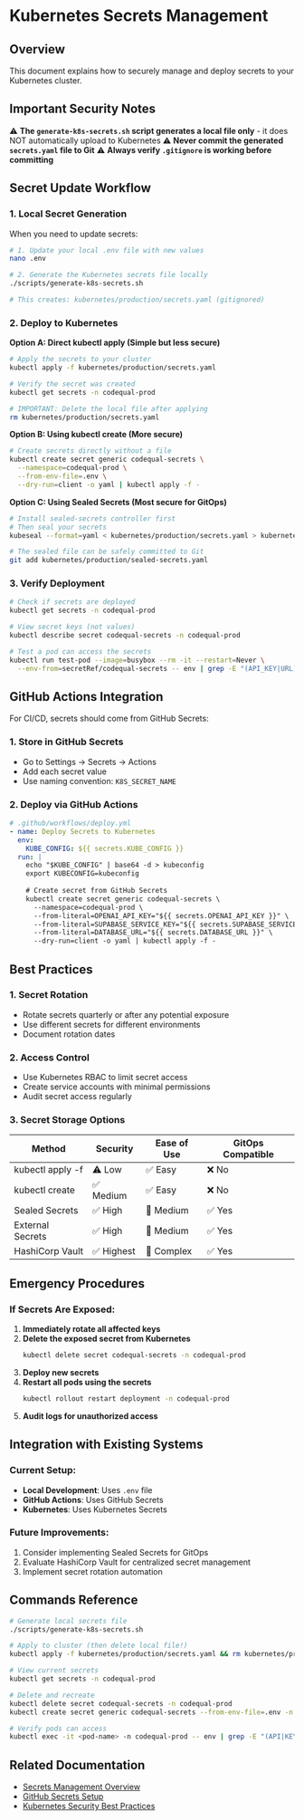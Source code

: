 # Kubernetes Secrets Management

## Overview

This document explains how to securely manage and deploy secrets to your Kubernetes cluster.

## Important Security Notes

⚠️ **The `generate-k8s-secrets.sh` script generates a local file only** - it does NOT automatically upload to Kubernetes
⚠️ **Never commit the generated `secrets.yaml` file to Git**
⚠️ **Always verify `.gitignore` is working before committing**

## Secret Update Workflow

### 1. Local Secret Generation

When you need to update secrets:

```bash
# 1. Update your local .env file with new values
nano .env

# 2. Generate the Kubernetes secrets file locally
./scripts/generate-k8s-secrets.sh

# This creates: kubernetes/production/secrets.yaml (gitignored)
```

### 2. Deploy to Kubernetes

**Option A: Direct kubectl apply (Simple but less secure)**
```bash
# Apply the secrets to your cluster
kubectl apply -f kubernetes/production/secrets.yaml

# Verify the secret was created
kubectl get secrets -n codequal-prod

# IMPORTANT: Delete the local file after applying
rm kubernetes/production/secrets.yaml
```

**Option B: Using kubectl create (More secure)**
```bash
# Create secrets directly without a file
kubectl create secret generic codequal-secrets \
  --namespace=codequal-prod \
  --from-env-file=.env \
  --dry-run=client -o yaml | kubectl apply -f -
```

**Option C: Using Sealed Secrets (Most secure for GitOps)**
```bash
# Install sealed-secrets controller first
# Then seal your secrets
kubeseal --format=yaml < kubernetes/production/secrets.yaml > kubernetes/production/sealed-secrets.yaml

# The sealed file can be safely committed to Git
git add kubernetes/production/sealed-secrets.yaml
```

### 3. Verify Deployment

```bash
# Check if secrets are deployed
kubectl get secrets -n codequal-prod

# View secret keys (not values)
kubectl describe secret codequal-secrets -n codequal-prod

# Test a pod can access the secrets
kubectl run test-pod --image=busybox --rm -it --restart=Never \
  --env-from=secretRef/codequal-secrets -- env | grep -E "(API_KEY|URL)"
```

## GitHub Actions Integration

For CI/CD, secrets should come from GitHub Secrets:

### 1. Store in GitHub Secrets
- Go to Settings → Secrets → Actions
- Add each secret value
- Use naming convention: `K8S_SECRET_NAME`

### 2. Deploy via GitHub Actions
```yaml
# .github/workflows/deploy.yml
- name: Deploy Secrets to Kubernetes
  env:
    KUBE_CONFIG: ${{ secrets.KUBE_CONFIG }}
  run: |
    echo "$KUBE_CONFIG" | base64 -d > kubeconfig
    export KUBECONFIG=kubeconfig
    
    # Create secret from GitHub Secrets
    kubectl create secret generic codequal-secrets \
      --namespace=codequal-prod \
      --from-literal=OPENAI_API_KEY="${{ secrets.OPENAI_API_KEY }}" \
      --from-literal=SUPABASE_SERVICE_KEY="${{ secrets.SUPABASE_SERVICE_KEY }}" \
      --from-literal=DATABASE_URL="${{ secrets.DATABASE_URL }}" \
      --dry-run=client -o yaml | kubectl apply -f -
```

## Best Practices

### 1. Secret Rotation
- Rotate secrets quarterly or after any potential exposure
- Use different secrets for different environments
- Document rotation dates

### 2. Access Control
- Use Kubernetes RBAC to limit secret access
- Create service accounts with minimal permissions
- Audit secret access regularly

### 3. Secret Storage Options

| Method | Security | Ease of Use | GitOps Compatible |
|--------|----------|-------------|-------------------|
| kubectl apply -f | ⚠️ Low | ✅ Easy | ❌ No |
| kubectl create | ✅ Medium | ✅ Easy | ❌ No |
| Sealed Secrets | ✅ High | 🔧 Medium | ✅ Yes |
| External Secrets | ✅ High | 🔧 Medium | ✅ Yes |
| HashiCorp Vault | ✅ Highest | 🔧 Complex | ✅ Yes |

## Emergency Procedures

### If Secrets Are Exposed:

1. **Immediately rotate all affected keys**
2. **Delete the exposed secret from Kubernetes**
   ```bash
   kubectl delete secret codequal-secrets -n codequal-prod
   ```
3. **Deploy new secrets**
4. **Restart all pods using the secrets**
   ```bash
   kubectl rollout restart deployment -n codequal-prod
   ```
5. **Audit logs for unauthorized access**

## Integration with Existing Systems

### Current Setup:
- **Local Development**: Uses `.env` file
- **GitHub Actions**: Uses GitHub Secrets
- **Kubernetes**: Uses Kubernetes Secrets

### Future Improvements:
1. Consider implementing Sealed Secrets for GitOps
2. Evaluate HashiCorp Vault for centralized secret management
3. Implement secret rotation automation

## Commands Reference

```bash
# Generate local secrets file
./scripts/generate-k8s-secrets.sh

# Apply to cluster (then delete local file!)
kubectl apply -f kubernetes/production/secrets.yaml && rm kubernetes/production/secrets.yaml

# View current secrets
kubectl get secrets -n codequal-prod

# Delete and recreate
kubectl delete secret codequal-secrets -n codequal-prod
kubectl create secret generic codequal-secrets --from-env-file=.env -n codequal-prod

# Verify pods can access
kubectl exec -it <pod-name> -n codequal-prod -- env | grep -E "(API|KEY|SECRET)"
```

## Related Documentation
- [Secrets Management Overview](/docs/security/secrets-management.md)
- [GitHub Secrets Setup](/.github/workflows/README.md)
- [Kubernetes Security Best Practices](https://kubernetes.io/docs/concepts/security/)
